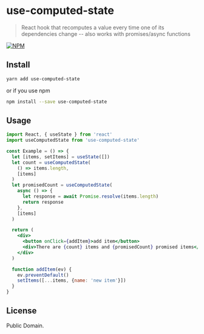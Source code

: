 # use-computed-state

> React hook that recomputes a value every time one of its dependencies change -- also works with promises/async functions

[![NPM](https://img.shields.io/npm/v/use-computed-state.svg)](https://www.npmjs.com/package/use-computed-state)

## Install

```bash
yarn add use-computed-state
```

or if you use npm

```bash
npm install --save use-computed-state
```

## Usage

```jsx
import React, { useState } from 'react'
import useComputedState from 'use-computed-state'

const Example = () => {
  let [items, setItems] = useState([])
  let count = useComputedState(
    () => items.length,
    [items]
  )
  let promisedCount = useComputedState(
    async () => {
      let response = await Promise.resolve(items.length)
      return response
    },
    [items]
  )

  return (
    <div>
      <button onClick={addItem}>add item</button>
      <div>There are {count} items and {promisedCount} promised items</div>
    </div>
  )

  function addItem(ev) {
    ev.preventDefault()
    setItems([...items, {name: 'new item'}])
  }
}
```

## License

Public Domain.
